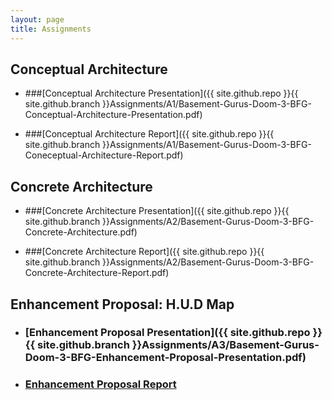 ```yaml
---
layout: page
title: Assignments
---
```


## Conceptual Architecture

* ###[Conceptual Architecture Presentation]({{ site.github.repo }}{{ site.github.branch }}Assignments/A1/Basement-Gurus-Doom-3-BFG-Conceptual-Architecture-Presentation.pdf)

* ###[Conceptual Architecture Report]({{ site.github.repo }}{{ site.github.branch }}Assignments/A1/Basement-Gurus-Doom-3-BFG-Coneceptual-Architecture-Report.pdf)

## Concrete Architecture

* ###[Concrete Architecture Presentation]({{ site.github.repo }}{{ site.github.branch }}Assignments/A2/Basement-Gurus-Doom-3-BFG-Concrete-Architecture.pdf)

* ###[Concrete Architecture Report]({{ site.github.repo }}{{ site.github.branch }}Assignments/A2/Basement-Gurus-Doom-3-BFG-Concrete-Architecture-Report.pdf)

## Enhancement Proposal: H.U.D Map

* ### [Enhancement Proposal Presentation]({{ site.github.repo }}{{ site.github.branch }}Assignments/A3/Basement-Gurus-Doom-3-BFG-Enhancement-Proposal-Presentation.pdf)

* ### [Enhancement Proposal Report]()
